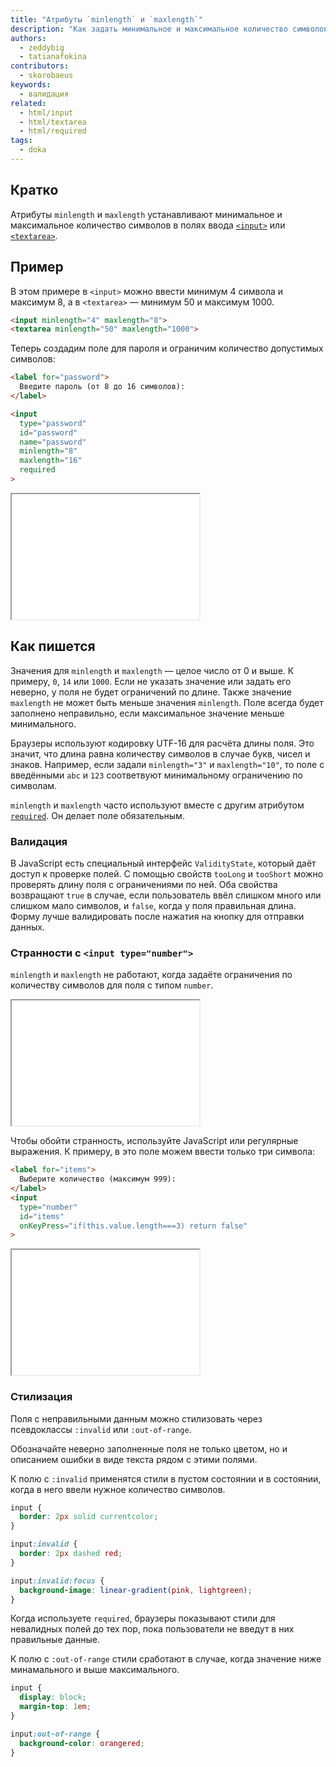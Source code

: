 ```yaml
---
title: "Атрибуты `minlength` и `maxlength`"
description: "Как задать минимальное и максимальное количество символов, которое принимает поле?"
authors:
  - zeddybig
  - tatianafokina
contributors:
  - skorobaeus
keywords:
  - валидация
related:
  - html/input
  - html/textarea
  - html/required
tags:
  - doka
---
```


## Кратко

Атрибуты `minlength` и `maxlength` устанавливают минимальное и максимальное количество символов в полях ввода [`<input>`](/html/input/) или [`<textarea>`](/html/textarea/).

## Пример

В этом примере в `<input>` можно ввести минимум 4 символа и максимум 8, а в `<textarea>` — минимум 50 и максимум 1000.

```html
<input minlength="4" maxlength="8">
<textarea minlength="50" maxlength="1000">
```

Теперь создадим поле для пароля и ограничим количество допустимых символов:

```html
<label for="password">
  Введите пароль (от 8 до 16 символов):
</label>

<input
  type="password"
  id="password"
  name="password"
  minlength="8"
  maxlength="16"
  required
>
```

<iframe title="Поле для пароля с ограничениями по количеству символов" src="demos/input-example/" height="200"></iframe>

## Как пишется

Значения для `minlength` и `maxlength` — целое число от 0 и выше. К примеру, `0`, `14` или `1000`. Если не указать значение или задать его неверно, у поля не будет ограничений по длине. Также значение `maxlength` не может быть меньше значения `minlength`. Поле всегда будет заполнено неправильно, если максимальное значение меньше минимального.

Браузеры используют кодировку UTF-16 для расчёта длины поля. Это значит, что длина равна количеству символов в случае букв, чисел и знаков. Например, если задали `minlength="3"` и `maxlength="10"`, то поле с введёнными `abc` и `123` соответвуют минимальному ограничению по символам.

`minlength` и `maxlength` часто используют вместе с другим атрибутом [`required`](/html/required/). Он делает поле обязательным.

### Валидация

В JavaScript есть специальный интерфейс `ValidityState`, который даёт доступ к проверке полей. С помощью свойств `tooLong` и `tooShort` можно проверять длину поля с ограничениями по ней. Оба свойства возвращают `true` в случае, если пользователь ввёл слишком много или слишком мало символов, и `false`, когда у поля правильная длина. Форму лучше валидировать после нажатия на кнопку для отправки данных.

### Странности с `<input type="number">`

`minlength` и `maxlength` не работают, когда задаёте ограничения по количеству символов для поля с типом `number`.

<iframe title="Поле по умолчанию с типом number" src="demos/default-input-type-number/" height="200"></iframe>

Чтобы обойти странность, используйте JavaScript или регулярные выражения. К примеру, в это поле можем ввести только три символа:

```html
<label for="items">
  Выберите количество (максимум 999):
</label>
<input
  type="number"
  id="items"
  onKeyPress="if(this.value.length===3) return false"
>
```

<iframe title="Работающее поле с типом number" src="demos/fixed-input-type-number/" height="200"></iframe>

### Стилизация

Поля с неправильными данным можно стилизовать через псевдоклассы `:invalid` или `:out-of-range`.

<aside>

Обозначайте неверно заполненные поля не только цветом, но и описанием ошибки в виде текста рядом с этими полями.

</aside>

К полю с `:invalid` применятся стили в пустом состоянии и в состоянии, когда в него ввели нужное количество символов.

```css
input {
  border: 2px solid currentcolor;
}

input:invalid {
  border: 2px dashed red;
}

input:invalid:focus {
  background-image: linear-gradient(pink, lightgreen);
}
```

Когда используете `required`, браузеры показывают стили для невалидных полей до тех пор, пока пользователи не введут в них правильные данные.

К полю с `:out-of-range` стили сработают в случае, когда значение ниже минамального и выше максимального.

```css
input {
  display: block;
  margin-top: 1em;
}

input:out-of-range {
  background-color: orangered;
}
```
